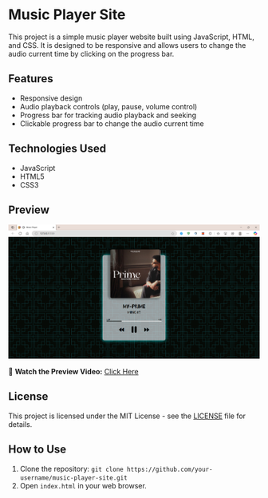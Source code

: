 # Music Player Site

This project is a simple music player website built using JavaScript, HTML, and CSS. It is designed to be responsive and allows users to change the audio current time by clicking on the progress bar.

## Features

- Responsive design  
- Audio playback controls (play, pause, volume control)  
- Progress bar for tracking audio playback and seeking  
- Clickable progress bar to change the audio current time  

## Technologies Used

- JavaScript  
- HTML5  
- CSS3  

## Preview

![Music Player Site Preview](preview-image.png)  

🎥 **Watch the Preview Video:** [Click Here](https://drive.google.com/file/d/1ShbyOBtdDkslszrf-BKkOinHxNwS0Owl/view?usp=sharing)  

## License

This project is licensed under the MIT License - see the [LICENSE](LICENSE) file for details.


## How to Use

1. Clone the repository: `git clone https://github.com/your-username/music-player-site.git`
2. Open `index.html` in your web browser.
